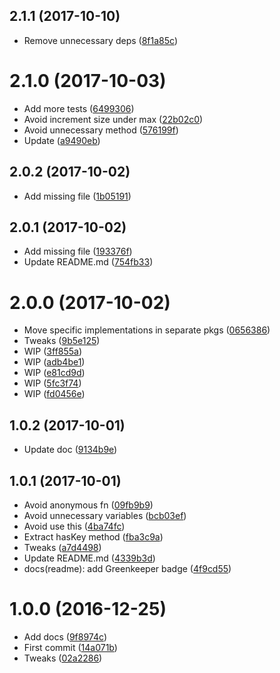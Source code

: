 <a name="2.1.1"></a>
## 2.1.1 (2017-10-10)

* Remove unnecessary deps ([8f1a85c](https://github.com/kikobeats/hyperlru/commit/8f1a85c))



<a name="2.1.0"></a>
# 2.1.0 (2017-10-03)

* Add more tests ([6499306](https://github.com/kikobeats/hyperlru/commit/6499306))
* Avoid increment size under max ([22b02c0](https://github.com/kikobeats/hyperlru/commit/22b02c0))
* Avoid unnecessary method ([576199f](https://github.com/kikobeats/hyperlru/commit/576199f))
* Update ([a9490eb](https://github.com/kikobeats/hyperlru/commit/a9490eb))



<a name="2.0.2"></a>
## 2.0.2 (2017-10-02)

* Add missing file ([1b05191](https://github.com/kikobeats/hyperlru/commit/1b05191))



<a name="2.0.1"></a>
## 2.0.1 (2017-10-02)

* Add missing file ([193376f](https://github.com/kikobeats/hyperlru/commit/193376f))
* Update README.md ([754fb33](https://github.com/kikobeats/hyperlru/commit/754fb33))



<a name="2.0.0"></a>
# 2.0.0 (2017-10-02)

* Move specific implementations in separate pkgs ([0656386](https://github.com/kikobeats/hyperlru/commit/0656386))
* Tweaks ([9b5e125](https://github.com/kikobeats/hyperlru/commit/9b5e125))
* WIP ([3ff855a](https://github.com/kikobeats/hyperlru/commit/3ff855a))
* WIP ([adb4be1](https://github.com/kikobeats/hyperlru/commit/adb4be1))
* WIP ([e81cd9d](https://github.com/kikobeats/hyperlru/commit/e81cd9d))
* WIP ([5fc3f74](https://github.com/kikobeats/hyperlru/commit/5fc3f74))
* WIP ([fd0456e](https://github.com/kikobeats/hyperlru/commit/fd0456e))



<a name="1.0.2"></a>
## 1.0.2 (2017-10-01)

* Update doc ([9134b9e](https://github.com/kikobeats/hyperlru/commit/9134b9e))



<a name="1.0.1"></a>
## 1.0.1 (2017-10-01)

* Avoid anonymous fn ([09fb9b9](https://github.com/kikobeats/hyperlru/commit/09fb9b9))
* Avoid unnecessary variables ([bcb03ef](https://github.com/kikobeats/hyperlru/commit/bcb03ef))
* Avoid use this ([4ba74fc](https://github.com/kikobeats/hyperlru/commit/4ba74fc))
* Extract hasKey method ([fba3c9a](https://github.com/kikobeats/hyperlru/commit/fba3c9a))
* Tweaks ([a7d4498](https://github.com/kikobeats/hyperlru/commit/a7d4498))
* Update README.md ([4339b3d](https://github.com/kikobeats/hyperlru/commit/4339b3d))
* docs(readme): add Greenkeeper badge ([4f9cd55](https://github.com/kikobeats/hyperlru/commit/4f9cd55))



<a name="1.0.0"></a>
# 1.0.0 (2016-12-25)

* Add docs ([9f8974c](https://github.com/kikobeats/hyperlru/commit/9f8974c))
* First commit ([14a071b](https://github.com/kikobeats/hyperlru/commit/14a071b))
* Tweaks ([02a2286](https://github.com/kikobeats/hyperlru/commit/02a2286))



